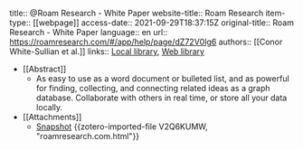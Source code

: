 title:: @Roam Research - White Paper
website-title:: Roam Research
item-type:: [[webpage]]
access-date:: 2021-09-29T18:37:15Z
original-title:: Roam Research - White Paper
language:: en
url:: https://roamresearch.com/#/app/help/page/dZ72V0Ig6
authors:: [[Conor White-Sullian et al.]]
links:: [Local library](zotero://select/library/items/TJKHTSSR), [Web library](https://www.zotero.org/users/7413965/items/TJKHTSSR)

- [[Abstract]]
	- As easy to use as a word document or bulleted list, and as powerful for finding, collecting, and connecting related ideas as a graph database. Collaborate with others in real time, or store all your data locally.
- [[Attachments]]
	- [Snapshot](https://roamresearch.com/#/app/help/page/dZ72V0Ig6) {{zotero-imported-file V2Q6KUMW, "roamresearch.com.html"}}